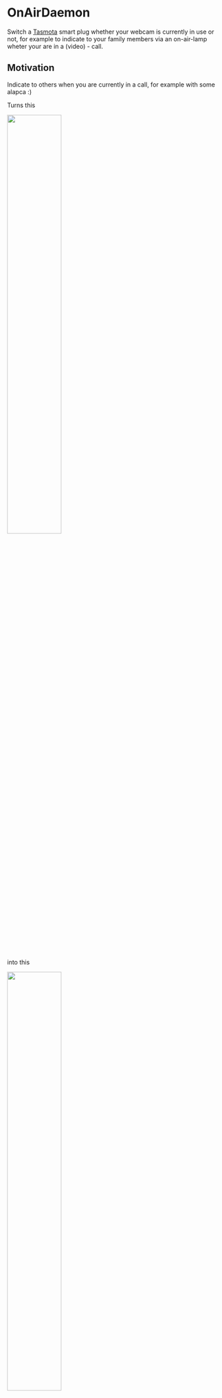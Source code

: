 # OnAirDaemon

Switch a [Tasmota](http://tasmota.info/) smart plug whether your webcam is currently in use or not, for example to indicate to your family members via an on-air-lamp wheter your are in a (video) - call.

## Motivation

Indicate to others when you are currently in a call, for example with some alapca :)

Turns this

<img src="https://alpaca-calling.com/wp-content/uploads/2020/04/Teams_Screenshot-980x592.png" width="50%">

into this

<img src="https://images-na.ssl-images-amazon.com/images/I/81wXemtD8mL._AC_SX679_.jpg" width="50%">

## Installation

Call install.sh

## Debugging

journalctl -xef -u onairdaemon.service

## Hardware

* [GoSund Plug SP111](https://www.amazon.de/Gosund-Steckdosen-erforderlich-Stromverbrauch-Fernsteurung/dp/B085RFKVW4/)
* [OnAir Lampe](https://www.amazon.de/gp/product/B07YFRKN2V/r)

## Software

* Tested on Ubuntu Linux 20.04
* With Cheese Webcam tool and Microsoft Teams

